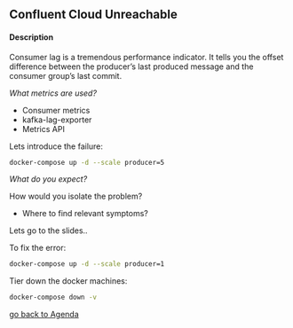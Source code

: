 ## Confluent Cloud Unreachable

#### Description
Consumer lag is a tremendous performance indicator. It tells you the offset difference between the producer’s last produced message and the consumer group’s last commit.

*What metrics are used?*
- Consumer metrics
- kafka-lag-exporter 
- Metrics API


Lets introduce the failure:

```bash
docker-compose up -d --scale producer=5
```
*What do you expect?*

How would you isolate the problem?
- Where to find relevant symptoms?

Lets go to the slides..

To fix the error: 
```bash
docker-compose up -d --scale producer=1
```

Tier down the docker machines:
```bash
docker-compose down -v
```

[go back to Agenda](https://github.com/jr-marquez/Workshop_Confluent/blob/main/READMEmd#confluent-hands-on-workshop)